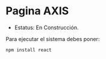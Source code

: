 <h1> Pagina AXIS </h1>

- Estatus: En Construcción. 

Para ejecutar el sistema debes poner: 

```npm install react```


